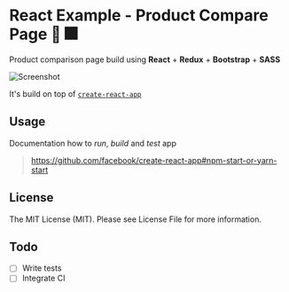# React Example - Product Compare Page :tada: :fireworks:

Product comparison page build using **React** + **Redux** + **Bootstrap** + **SASS**

![Screenshot](https://i.imgur.com/aGaoRXv.png)

It's build on top of [`create-react-app`](https://github.com/facebook/create-react-app)

Usage
-
Documentation how to *run*, *build* and *test* app

> https://github.com/facebook/create-react-app#npm-start-or-yarn-start

License
-
The MIT License (MIT). Please see License File for more information.

Todo
-
- [ ] Write tests
- [ ] Integrate CI
